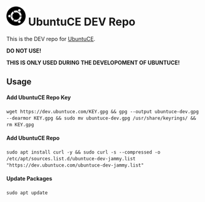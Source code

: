 <h1><img src="https://raw.githubusercontent.com/jeremehancock/repo.ubuntuce.com/main/logo.png" height="50" /> UbuntuCE DEV Repo</h1>

This is the DEV repo for [UbuntuCE](https://ubuntuce.com/).

**DO NOT USE!**

**THIS IS ONLY USED DURING THE DEVELOPOMENT OF UBUNTUCE!**

## Usage

#### Add UbuntuCE Repo Key
`wget https://dev.ubuntuce.com/KEY.gpg && gpg --output ubuntuce-dev.gpg --dearmor KEY.gpg && sudo mv ubuntuce-dev.gpg /usr/share/keyrings/ && rm KEY.gpg`

#### Add UbuntuCE Repo
`sudo apt install curl -y && sudo curl -s --compressed -o /etc/apt/sources.list.d/ubuntuce-dev-jammy.list "https://dev.ubuntuce.com/ubuntuce-dev-jammy.list"`

#### Update Packages
`sudo apt update`

